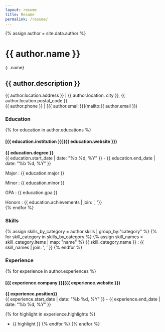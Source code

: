 ```yaml
---
layout: resume
title: Resume
permalink: /resume/
---
```

{% assign author = site.data.author %}

# {{ author.name }} 
{: .name}
## {{ author.description }}
{{ author.location.address }} | {{ author.location. city }}, {{ author.location.postal_code }}  
{{ author.phone }} | [{{ author.email }}](mailto:{{ author.email }})

### Education
{% for education in author.educations %}
#### [{{ education.institution }}]({{ education.website }})
**{{ education.degree }}**  
{{ education.start_date | date: "%b %d, %Y" }} - {{ education.end_date | date: "%b %d, %Y" }}

Major
: {{ education.major }}

Minor
: {{ education.minor }}

GPA
: {{ education.gpa }}

Honors
: {{ education.achievements | join: ', '}}  
{% endfor %}

### Skills
{% assign skills_by_category = author.skills | group_by:"category" %}
{% for skill_category in skills_by_category %}
{% assign skill_names = skill_category.items | map: "name" %}
{{ skill_category.name }}
: {{ skill_names | join: ', ' }}
{% endfor %}

### Experience
{% for experience in author.experiences %}
#### [{{ experience.company }}]({{ experience.website }})  
**{{ experience.position}}**  
{{ experience.start_date | date: "%b %d, %Y" }} - {{ experience.end_date | date: "%b %d, %Y" }}  

{% for highlight in experience.highlights %}
- {{ highlight }}
{% endfor %}
{% endfor %}
